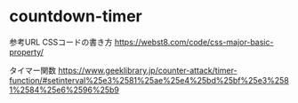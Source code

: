 # countdown-timer

参考URL
CSSコードの書き方
https://webst8.com/code/css-major-basic-property/

タイマー関数
https://www.geeklibrary.jp/counter-attack/timer-function/#setinterval%25e3%2581%25ae%25e4%25bd%25bf%25e3%2581%2584%25e6%2596%25b9